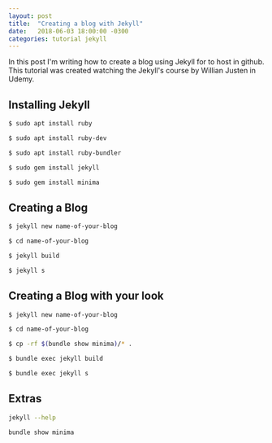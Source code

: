 ```yaml
---
layout: post
title:  "Creating a blog with Jekyll"
date:   2018-06-03 18:00:00 -0300
categories: tutorial jekyll
---
```

In this post I'm writing how to create a blog using Jekyll for to host in github.
This tutorial was created watching the Jekyll's course by Willian Justen in Udemy.

## Installing Jekyll
```bash
$ sudo apt install ruby

$ sudo apt install ruby-dev

$ sudo apt install ruby-bundler

$ sudo gem install jekyll

$ sudo gem install minima
```

## Creating a Blog
```bash
$ jekyll new name-of-your-blog

$ cd name-of-your-blog

$ jekyll build

$ jekyll s
```

## Creating a Blog with your look
```bash
$ jekyll new name-of-your-blog

$ cd name-of-your-blog

$ cp -rf $(bundle show minima)/* .

$ bundle exec jekyll build

$ bundle exec jekyll s
```

## Extras
```bash
jekyll --help

bundle show minima
```
